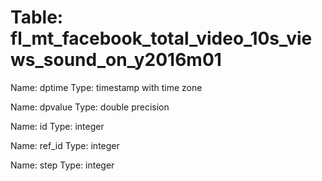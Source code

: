 Table: fl_mt_facebook_total_video_10s_views_sound_on_y2016m01
=============================================================

Name: dptime
Type: timestamp with time zone

Name: dpvalue
Type: double precision

Name: id
Type: integer

Name: ref_id
Type: integer

Name: step
Type: integer

